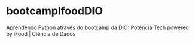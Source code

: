 # bootcampIfoodDIO

Aprendendo Python através do bootcamp da DIO:
Potência Tech powered by iFood | Ciência de Dados
